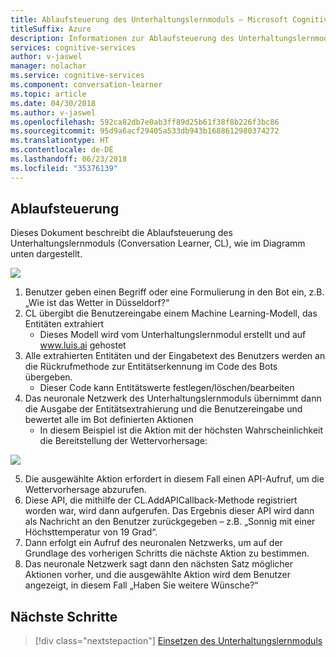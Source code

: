 ```yaml
---
title: Ablaufsteuerung des Unterhaltungslernmoduls – Microsoft Cognitive Services | Microsoft-Dokumentation
titleSuffix: Azure
description: Informationen zur Ablaufsteuerung des Unterhaltungslernmoduls.
services: cognitive-services
author: v-jaswel
manager: nolachar
ms.service: cognitive-services
ms.component: conversation-learner
ms.topic: article
ms.date: 04/30/2018
ms.author: v-jaswel
ms.openlocfilehash: 592ca82db7e0ab3ff89d25b61f38f8b226f3bc86
ms.sourcegitcommit: 95d9a6acf29405a533db943b1688612980374272
ms.translationtype: HT
ms.contentlocale: de-DE
ms.lasthandoff: 06/23/2018
ms.locfileid: "35376139"
---
```

## <a name="control-flow"></a>Ablaufsteuerung

Dieses Dokument beschreibt die Ablaufsteuerung des Unterhaltungslernmoduls (Conversation Learner, CL), wie im Diagramm unten dargestellt.

![](media/controlflow.PNG)

1. Benutzer geben einen Begriff oder eine Formulierung in den Bot ein, z.B. „Wie ist das Wetter in Düsseldorf?“
1. CL übergibt die Benutzereingabe einem Machine Learning-Modell, das Entitäten extrahiert
    - Dieses Modell wird vom Unterhaltungslernmodul erstellt und auf www.luis.ai gehostet
2. Alle extrahierten Entitäten und der Eingabetext des Benutzers werden an die Rückrufmethode zur Entitätserkennung im Code des Bots übergeben.
    - Dieser Code kann Entitätswerte festlegen/löschen/bearbeiten
1. Das neuronale Netzwerk des Unterhaltungslernmoduls übernimmt dann die Ausgabe der Entitätsextrahierung und die Benutzereingabe und bewertet alle im Bot definierten Aktionen
    - In diesem Beispiel ist die Aktion mit der höchsten Wahrscheinlichkeit die Bereitstellung der Wettervorhersage:

![](media/controlflow_forecast.PNG)

5. Die ausgewählte Aktion erfordert in diesem Fall einen API-Aufruf, um die Wettervorhersage abzurufen. 
6. Diese API, die mithilfe der CL.AddAPICallback-Methode registriert worden war, wird dann aufgerufen.  Das Ergebnis dieser API wird dann als Nachricht an den Benutzer zurückgegeben – z.B. „Sonnig mit einer Höchsttemperatur von 19 Grad“.
7. Dann erfolgt ein Aufruf des neuronalen Netzwerks, um auf der Grundlage des vorherigen Schritts die nächste Aktion zu bestimmen.
8. Das neuronale Netzwerk sagt dann den nächsten Satz möglicher Aktionen vorher, und die ausgewählte Aktion wird dem Benutzer angezeigt, in diesem Fall „Haben Sie weitere Wünsche?“

## <a name="next-steps"></a>Nächste Schritte

> [!div class="nextstepaction"]
> [Einsetzen des Unterhaltungslernmoduls](./how-to-teach-cl.md)

